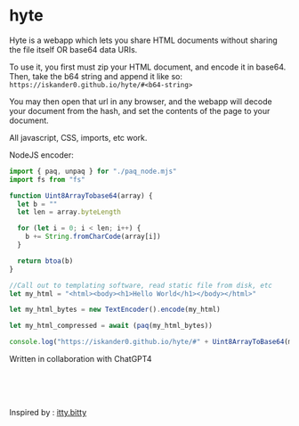 # hyte

Hyte is a webapp which lets you share HTML documents without sharing the file itself OR base64 data URIs.

To use it, you first must zip your HTML document, and encode it in base64.
Then, take the b64 string and append it like so:
`https://iskander0.github.io/hyte/#<b64-string>`

You may then open that url in any browser, and the webapp will decode your document from the hash, and set the contents of the page to your document.

All javascript, CSS, imports, etc work.


NodeJS encoder:
```js
import { paq, unpaq } for "./paq_node.mjs"
import fs from "fs"

function Uint8ArrayTobase64(array) {
  let b = ""
  let len = array.byteLength

  for (let i = 0; i < len; i++) {
    b += String.fromCharCode(array[i])
  }

  return btoa(b)
}

//Call out to templating software, read static file from disk, etc
let my_html = "<html><body><h1>Hello World</h1></body></html>"

let my_html_bytes = new TextEncoder().encode(my_html)

let my_html_compressed = await (paq(my_html_bytes))

console.log("https://iskander0.github.io/hyte/#" + Uint8ArrayToBase64(my_html_compressed))
```

Written in collaboration with ChatGPT4

<br/><br/><br/>

Inspired by : [itty.bitty](https://itty.bitty.site/edit)
